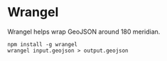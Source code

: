# Wrangel

Wrangel helps wrap GeoJSON around 180 meridian.

```shell
npm install -g wrangel
wrangel input.geojson > output.geojson
```